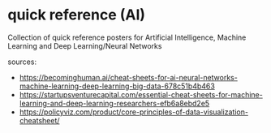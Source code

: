 # quick reference (AI)
Collection of quick reference posters for Artificial Intelligence, Machine Learning and Deep Learning/Neural Networks

sources: 
- https://becominghuman.ai/cheat-sheets-for-ai-neural-networks-machine-learning-deep-learning-big-data-678c51b4b463
- https://startupsventurecapital.com/essential-cheat-sheets-for-machine-learning-and-deep-learning-researchers-efb6a8ebd2e5
- https://policyviz.com/product/core-principles-of-data-visualization-cheatsheet/
